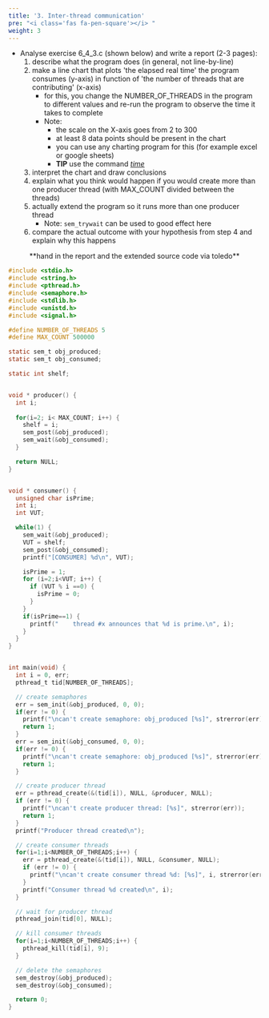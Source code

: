```yaml
---
title: '3. Inter-thread communication'
pre: "<i class='fas fa-pen-square'></i> "
weight: 3
---
```



* Analyse exercise 6_4_3.c (shown below) and write a report (2-3 pages):
  1. describe what the program does (in general, not line-by-line)
  2. make a line chart that plots 'the elapsed real time' the program consumes (y-axis) in function of 'the number of threads that are contributing' (x-axis)
      * for this, you change the NUMBER_OF_THREADS in the program to different values and re-run the program to observe the time it takes to complete
      * Note:
        * the scale on the X-axis goes from 2 to 300
        * at least 8 data points should be present in the chart
        * you can use any charting program for this (for example excel or google sheets)
        * **TIP** use the command [*time*](https://linux.die.net/man/1/time)
  3. interpret the chart and draw conclusions
  4. explain what you think would happen if you would create more than one producer thread (with MAX_COUNT divided between the threads)
  5. actually extend the program so it runs more than one producer thread
      * Note: ```sem_trywait``` can be used to good effect here
  6. compare the actual outcome with your hypothesis from step 4 and explain why this happens

<center>**hand in the report and the extended source code via toledo**</center>

```C
#include <stdio.h>
#include <string.h>
#include <pthread.h>
#include <semaphore.h> 
#include <stdlib.h>
#include <unistd.h>
#include <signal.h>

#define NUMBER_OF_THREADS 5
#define MAX_COUNT 500000

static sem_t obj_produced;
static sem_t obj_consumed;

static int shelf;


void * producer() {
  int i;
  
  for(i=2; i< MAX_COUNT; i++) {
    shelf = i;
    sem_post(&obj_produced);
    sem_wait(&obj_consumed);
  }

  return NULL;
}


void * consumer() {
  unsigned char isPrime;
  int i;
  int VUT;

  while(1) {
    sem_wait(&obj_produced);
    VUT = shelf;
    sem_post(&obj_consumed);
    printf("[CONSUMER] %d\n", VUT);

    isPrime = 1;
    for (i=2;i<VUT; i++) {
      if (VUT % i ==0) {
        isPrime = 0;
      }
    }
    if(isPrime==1) {
      printf("    thread #x announces that %d is prime.\n", i);
    }
  }
}


int main(void) {
  int i = 0, err;
  pthread_t tid[NUMBER_OF_THREADS];

  // create semaphores
  err = sem_init(&obj_produced, 0, 0);
  if(err != 0) {
    printf("\ncan't create semaphore: obj_produced [%s]", strerror(err));
    return 1;
  }
  err = sem_init(&obj_consumed, 0, 0);
  if(err != 0) {
    printf("\ncan't create semaphore: obj_produced [%s]", strerror(err));
    return 1;
  }

  // create producer thread
  err = pthread_create(&(tid[i]), NULL, &producer, NULL);
  if (err != 0) {
    printf("\ncan't create producer thread: [%s]", strerror(err));
    return 1;
  } 
  printf("Producer thread created\n");

  // create consumer threads
  for(i=1;i<NUMBER_OF_THREADS;i++) {
    err = pthread_create(&(tid[i]), NULL, &consumer, NULL);
    if (err != 0) {
      printf("\ncan't create consumer thread %d: [%s]", i, strerror(err));
    }
    printf("Consumer thread %d created\n", i);
  }

  // wait for producer thread
  pthread_join(tid[0], NULL);

  // kill consumer threads 
  for(i=1;i<NUMBER_OF_THREADS;i++) {
    pthread_kill(tid[i], 9);
  }

  // delete the semaphores
  sem_destroy(&obj_produced);
  sem_destroy(&obj_consumed);

  return 0;
}

```
